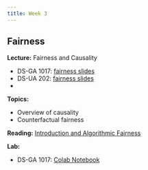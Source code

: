```yaml
---
title: Week 3
---
```


## Fairness

**Lecture:** Fairness and Causality

<!-- * DS-UA 202: [causality slides](../../../assets/3_causality_202.pdf) -->
* DS-GA 1017: [fairness slides](../../../assets/2_3_Fairness_1017.pdf) <!-- /  [causality slides](../../../assets/3_causality_202.pdf) -->
* DS-UA 202: [fairness slides](../../../assets/3_causality_202.pdf)
* 
**Topics:**

* Overview of causality
* Counterfactual fairness

**Reading:**  [Introduction and Algorithmic Fairness](../../../assets/fairness_reader_2023.pdf)

**Lab:** <!-- Exploring Fairness when Training Models -->

<!-- * DS-UA 202: [Colab Notebook](https://colab.research.google.com/drive/1OYllyPCmZPCRJwi-btWVZ9DeTrudtyq0) -->
* DS-GA 1017: [Colab Notebook](https://colab.research.google.com/drive/19UgA2sEbIz5EE-dHsIcby29slUv_1Zt-?usp=sharing)
